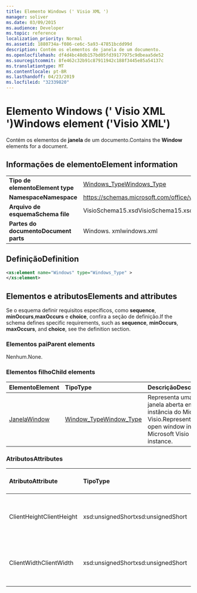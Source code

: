 ```yaml
---
title: Elemento Windows (' Visio XML ')
manager: soliver
ms.date: 03/09/2015
ms.audience: Developer
ms.topic: reference
localization_priority: Normal
ms.assetid: 1880734a-f086-ce6c-5a93-47851bcdd99d
description: Contém os elementos de janela de um documento.
ms.openlocfilehash: df4d4bc48db157bd05fd39177975c9dbeaa5de52
ms.sourcegitcommit: 8fe462c32b91c87911942c188f3445e85a54137c
ms.translationtype: MT
ms.contentlocale: pt-BR
ms.lasthandoff: 04/23/2019
ms.locfileid: "32339820"
---
```

# <a name="windows-element-visio-xml"></a><span data-ttu-id="340ba-103">Elemento Windows (' Visio XML ')</span><span class="sxs-lookup"><span data-stu-id="340ba-103">Windows element ('Visio XML')</span></span>

<span data-ttu-id="340ba-104">Contém os elementos de **janela** de um documento.</span><span class="sxs-lookup"><span data-stu-id="340ba-104">Contains the **Window** elements for a document.</span></span> 
  
## <a name="element-information"></a><span data-ttu-id="340ba-105">Informações de elemento</span><span class="sxs-lookup"><span data-stu-id="340ba-105">Element information</span></span>

|||
|:-----|:-----|
|<span data-ttu-id="340ba-106">**Tipo de elemento**</span><span class="sxs-lookup"><span data-stu-id="340ba-106">**Element type**</span></span> <br/> |[<span data-ttu-id="340ba-107">Windows_Type</span><span class="sxs-lookup"><span data-stu-id="340ba-107">Windows_Type</span></span>](windows_type-complextypevisio-xml.md) <br/> |
|<span data-ttu-id="340ba-108">**Namespace**</span><span class="sxs-lookup"><span data-stu-id="340ba-108">**Namespace**</span></span> <br/> |https://schemas.microsoft.com/office/visio/2012/main  <br/> |
|<span data-ttu-id="340ba-109">**Arquivo de esquema**</span><span class="sxs-lookup"><span data-stu-id="340ba-109">**Schema file**</span></span> <br/> |<span data-ttu-id="340ba-110">VisioSchema15.xsd</span><span class="sxs-lookup"><span data-stu-id="340ba-110">VisioSchema15.xsd</span></span>  <br/> |
|<span data-ttu-id="340ba-111">**Partes do documento**</span><span class="sxs-lookup"><span data-stu-id="340ba-111">**Document parts**</span></span> <br/> |<span data-ttu-id="340ba-112">Windows. xml</span><span class="sxs-lookup"><span data-stu-id="340ba-112">windows.xml</span></span>  <br/> |
   
## <a name="definition"></a><span data-ttu-id="340ba-113">Definição</span><span class="sxs-lookup"><span data-stu-id="340ba-113">Definition</span></span>

```XML
<xs:element name="Windows" type="Windows_Type" >
</xs:element>
```

## <a name="elements-and-attributes"></a><span data-ttu-id="340ba-114">Elementos e atributos</span><span class="sxs-lookup"><span data-stu-id="340ba-114">Elements and attributes</span></span>

<span data-ttu-id="340ba-115">Se o esquema definir requisitos específicos, como **sequence**, **minOccurs**,**maxOccurs** e **choice**, confira a seção de definição.</span><span class="sxs-lookup"><span data-stu-id="340ba-115">If the schema defines specific requirements, such as **sequence**, **minOccurs**, **maxOccurs**, and **choice**, see the definition section.</span></span> 
  
### <a name="parent-elements"></a><span data-ttu-id="340ba-116">Elementos pai</span><span class="sxs-lookup"><span data-stu-id="340ba-116">Parent elements</span></span>

<span data-ttu-id="340ba-117">Nenhum.</span><span class="sxs-lookup"><span data-stu-id="340ba-117">None.</span></span>
  
### <a name="child-elements"></a><span data-ttu-id="340ba-118">Elementos filho</span><span class="sxs-lookup"><span data-stu-id="340ba-118">Child elements</span></span>

|<span data-ttu-id="340ba-119">**Elemento**</span><span class="sxs-lookup"><span data-stu-id="340ba-119">**Element**</span></span>|<span data-ttu-id="340ba-120">**Tipo**</span><span class="sxs-lookup"><span data-stu-id="340ba-120">**Type**</span></span>|<span data-ttu-id="340ba-121">**Descrição**</span><span class="sxs-lookup"><span data-stu-id="340ba-121">**Description**</span></span>|
|:-----|:-----|:-----|
|[<span data-ttu-id="340ba-122">Janela</span><span class="sxs-lookup"><span data-stu-id="340ba-122">Window</span></span>](window-element-windows_type-complextypevisio-xml.md) <br/> |[<span data-ttu-id="340ba-123">Window_Type</span><span class="sxs-lookup"><span data-stu-id="340ba-123">Window_Type</span></span>](window_type-complextypevisio-xml.md) <br/> |<span data-ttu-id="340ba-124">Representa uma janela aberta em uma instância do Microsoft Visio.</span><span class="sxs-lookup"><span data-stu-id="340ba-124">Represents an open window in a Microsoft Visio instance.</span></span>  <br/> |
   
### <a name="attributes"></a><span data-ttu-id="340ba-125">Atributos</span><span class="sxs-lookup"><span data-stu-id="340ba-125">Attributes</span></span>

|<span data-ttu-id="340ba-126">**Atributo**</span><span class="sxs-lookup"><span data-stu-id="340ba-126">**Attribute**</span></span>|<span data-ttu-id="340ba-127">**Tipo**</span><span class="sxs-lookup"><span data-stu-id="340ba-127">**Type**</span></span>|<span data-ttu-id="340ba-128">**Obrigatório**</span><span class="sxs-lookup"><span data-stu-id="340ba-128">**Required**</span></span>|<span data-ttu-id="340ba-129">**Descrição**</span><span class="sxs-lookup"><span data-stu-id="340ba-129">**Description**</span></span>|<span data-ttu-id="340ba-130">**Valores possíveis**</span><span class="sxs-lookup"><span data-stu-id="340ba-130">**Possible values**</span></span>|
|:-----|:-----|:-----|:-----|:-----|
|<span data-ttu-id="340ba-131">ClientHeight</span><span class="sxs-lookup"><span data-stu-id="340ba-131">ClientHeight</span></span>  <br/> |<span data-ttu-id="340ba-132">xsd:unsignedShort</span><span class="sxs-lookup"><span data-stu-id="340ba-132">xsd:unsignedShort</span></span>  <br/> |<span data-ttu-id="340ba-133">opcional</span><span class="sxs-lookup"><span data-stu-id="340ba-133">optional</span></span>  <br/> |<span data-ttu-id="340ba-134">Representa a dimensão de altura de uma área de exibição</span><span class="sxs-lookup"><span data-stu-id="340ba-134">Represents the height dimension of a display area</span></span>  <br/> |<span data-ttu-id="340ba-135">Valores do tipo xsd:unsignedShort.</span><span class="sxs-lookup"><span data-stu-id="340ba-135">Values of the xsd:unsignedShort type.</span></span>  <br/> |
|<span data-ttu-id="340ba-136">ClientWidth</span><span class="sxs-lookup"><span data-stu-id="340ba-136">ClientWidth</span></span>  <br/> |<span data-ttu-id="340ba-137">xsd:unsignedShort</span><span class="sxs-lookup"><span data-stu-id="340ba-137">xsd:unsignedShort</span></span>  <br/> |<span data-ttu-id="340ba-138">opcional</span><span class="sxs-lookup"><span data-stu-id="340ba-138">optional</span></span>  <br/> |<span data-ttu-id="340ba-139">Representa a dimensão de largura de uma área de exibição</span><span class="sxs-lookup"><span data-stu-id="340ba-139">Represents the width dimension of a display area</span></span>  <br/> |<span data-ttu-id="340ba-140">Valores do tipo xsd:unsignedShort.</span><span class="sxs-lookup"><span data-stu-id="340ba-140">Values of the xsd:unsignedShort type.</span></span>  <br/> |
   

